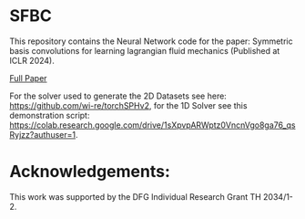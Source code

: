 # SFBC
This repository contains the Neural Network code for the paper: Symmetric basis convolutions for learning lagrangian fluid mechanics (Published at ICLR 2024).

[Full Paper](https://arxiv.org/abs/2403.16680)

For the solver used to generate the 2D Datasets see here: https://github.com/wi-re/torchSPHv2, for the 1D Solver see this demonstration script: https://colab.research.google.com/drive/1sXpvpARWptz0VncnVgo8ga76_qsRyjzz?authuser=1.




# Acknowledgements:
This work was supported by the DFG Individual Research Grant TH 2034/1-2.